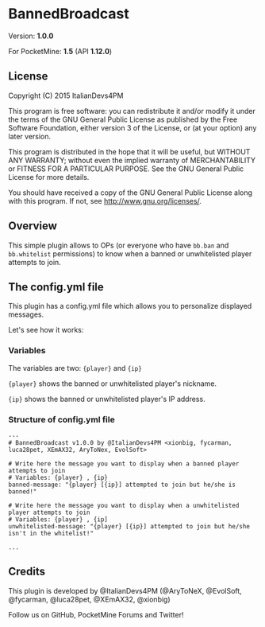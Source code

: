 # BannedBroadcast

Version: **1.0.0**

For PocketMine: **1.5** (API **1.12.0**)

## License

Copyright (C) 2015 ItalianDevs4PM

This program is free software: you can redistribute it and/or modify
it under the terms of the GNU General Public License as published by
the Free Software Foundation, either version 3 of the License, or
(at your option) any later version.

This program is distributed in the hope that it will be useful,
but WITHOUT ANY WARRANTY; without even the implied warranty of
MERCHANTABILITY or FITNESS FOR A PARTICULAR PURPOSE.  See the
GNU General Public License for more details.

You should have received a copy of the GNU General Public License
along with this program. If not, see <http://www.gnu.org/licenses/>.

## Overview

This simple plugin allows to OPs (or everyone who have ```bb.ban``` and ```bb.whitelist``` permissions) to know when a banned or unwhitelisted player attempts to join.

## The config.yml file

This plugin has a config.yml file which allows you to personalize displayed messages.

Let's see how it works:

### Variables

The variables are two: ```{player}``` and ```{ip}```

```{player}``` shows the banned or unwhitelisted player's nickname.

```{ip}``` shows the banned or unwhitelisted player's IP address.

### Structure of config.yml file

```
---
# BannedBroadcast v1.0.0 by @ItalianDevs4PM <xionbig, fycarman, luca28pet, XEmAX32, AryToNex, EvolSoft>

# Write here the message you want to display when a banned player attempts to join
# Variables: {player} , {ip}
banned-message: "{player} [{ip}] attempted to join but he/she is banned!"

# Write here the message you want to display when a unwhitelisted player attempts to join
# Variables: {player} , {ip]
unwhitelisted-message: "{player} [{ip}] attempted to join but he/she isn't in the whitelist!"

...
```

## Credits

This plugin is developed by @ItalianDevs4PM (@AryToNeX, @EvolSoft, @fycarman, @luca28pet, @XEmAX32, @xionbig)

Follow us on GitHub, PocketMine Forums and Twitter!
